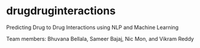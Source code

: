 # drugdruginteractions
Predicting Drug to Drug Interactions using NLP and Machine Learning

Team members: Bhuvana Bellala, Sameer Bajaj, Nic Mon, and Vikram Reddy
